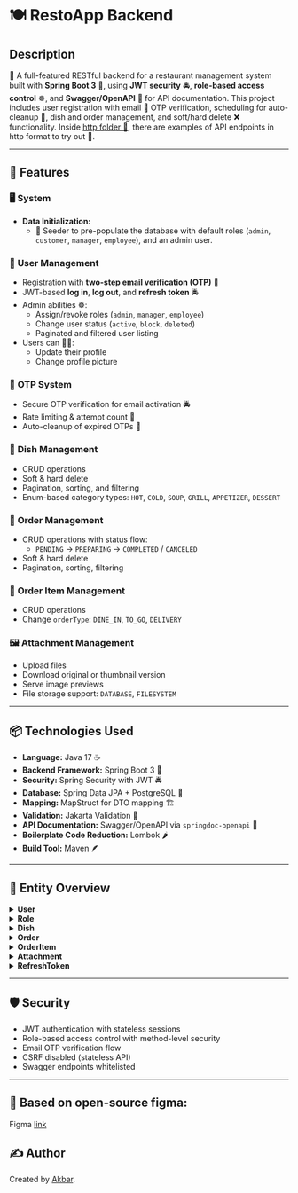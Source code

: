 # 🍽️ RestoApp Backend

## Description
🍴 A full-featured RESTful backend for a restaurant management system built with **Spring Boot 3** 🌱, using **JWT security** 🚔, **role-based access control** ☸️,
and **Swagger/OpenAPI** 📄 for API documentation. This project includes user registration with email 📧 OTP verification, scheduling for auto-cleanup 🧹,
dish and order management, and soft/hard delete ❌ functionality.
Inside [http folder 📁](src/main/resources/http), there are examples of API endpoints in http format to try out 🧪.

---

## 🚀 Features

### 🖥️ System
 - **Data Initialization:**
    * 🎄 Seeder to pre-populate the database with default roles (`admin`, `customer`, `manager`, `employee`), and an admin user.

### 👥 **User Management**
- Registration with **two-step email verification (OTP)** 📧
- JWT-based **log in**, **log out**, and **refresh token** 🚔
- Admin abilities ☸️:
  - Assign/revoke roles (`admin`, `manager`, `employee`)
  - Change user status (`active`, `block`, `deleted`)
  - Paginated and filtered user listing
- Users can 🙆‍♂️:
  - Update their profile
  - Change profile picture

### 🚩 **OTP System**
- Secure OTP verification for email activation 🚔
- Rate limiting & attempt count 🛑
- Auto-cleanup of expired OTPs 🧹

### 🥄 **Dish Management**
- CRUD operations
- Soft & hard delete
- Pagination, sorting, and filtering
- Enum-based category types: `HOT`, `COLD`, `SOUP`, `GRILL`, `APPETIZER`, `DESSERT`

### 🚚 **Order Management**
- CRUD operations with status flow:
  - `PENDING` → `PREPARING` → `COMPLETED` / `CANCELED`
- Soft & hard delete
- Pagination, sorting, filtering

### 🍕 **Order Item Management**
- CRUD operations
- Change `orderType`: `DINE_IN`, `TO_GO`, `DELIVERY`

### 🖼 **Attachment Management**
- Upload files
- Download original or thumbnail version
- Serve image previews
- File storage support: `DATABASE`, `FILESYSTEM`

---

## 📦 Technologies Used

- **Language:** Java 17 ☕️
- **Backend Framework:** Spring Boot 3 🌱
- **Security:** Spring Security with JWT 🚔
- **Database:** Spring Data JPA + PostgreSQL 🐘
- **Mapping:** MapStruct for DTO mapping 🏗
- **Validation:** Jakarta Validation 📏
- **API Documentation:** Swagger/OpenAPI via `springdoc-openapi` 📄
- **Boilerplate Code Reduction:** Lombok 🌶 
- **Build Tool:** Maven 🪶

---

## 🧩 Entity Overview

<details>
<summary><strong>User</strong></summary>

- `id`, `firstName`, `lastName`, `email`, `phoneNumber`, `password`, `photo`, `status`, `createdAt`, `visible`  
- Relations:
  - `roles` (ManyToMany)
  - `orders` (OneToMany)
  - `refreshTokens` (OneToMany)
</details>

<details>
<summary><strong>Role</strong></summary>

- `id`, `roleType`, `createdAt`, `visible`  
- Enum values: `CUSTOMER`, `EMPLOYEE`, `MANAGER`, `ADMIN`
</details>

<details>
<summary><strong>Dish</strong></summary>

- `id`, `name`, `price`, `quantityAvailable`, `dishCategory`, `createdAt`, `visible`
- Enum values: `HOT`, `COLD`, `SOUP`, `GRILL`, `APPETIZER`, `DESSERT`
</details>

<details>
<summary><strong>Order</strong></summary>

- `id`, `number`, `discount`, `totalPrice`, `orderStatus`, `createdAt`, `visible`
- Enum values: `PENDING`, `PREPARING`, `COMPLETED`, `CANCELED`
</details>

<details>
<summary><strong>OrderItem</strong></summary>

- `id`, `quantity`, `price`, `note`, `orderType`, `createdAt`
- Enum values: `DINE_IN`, `TO_GO`, `DELIVERY`
</details>

<details>
<summary><strong>Attachment</strong></summary>

- `id`, `originalName`, `size`, `extension`, `contentType`, `filePath`, `content`, `createdAt`, `visible`
- Storage types: `DATABASE`, `FILESYSTEM`
</details>

<details>
<summary><strong>RefreshToken</strong></summary>

- `id`, `token`, `expiryDate`, `createdAt`
</details>

---

## 🛡️ Security

- JWT authentication with stateless sessions
- Role-based access control with method-level security
- Email OTP verification flow
- CSRF disabled (stateless API)
- Swagger endpoints whitelisted

---

## 🎨 Based on open-source figma:
Figma [link](https://www.figma.com/file/0rsOUjLNTiZA5LTv6CfGzU/Food-POS-Dark---Tablet-Device-(Community)?node-id=0%3A1)

## ✍️ Author
Created by [Akbar](https://github.com/MuhammadAkbar007).
